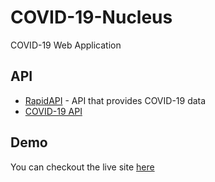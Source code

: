 # COVID-19-Nucleus
COVID-19 Web Application

## API
  - [RapidAPI](https://rapidapi.com/Gramzivi/api/covid-19-data/endpoints) - API that provides COVID-19 data
  - [COVID-19 API](https://covidtracking.com/data/api)

## Demo
  You can checkout the live site [here](https://sijanr.github.io/COVID-19-Nucleus/)
